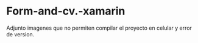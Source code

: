# Form-and-cv.-xamarin
Adjunto imagenes que no permiten compilar el proyecto en celular y error de version.
